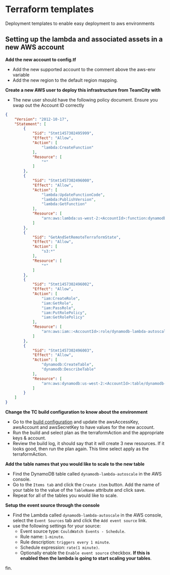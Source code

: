 # Terraform templates
Deployment templates to enable easy deployment to aws environments

## Setting up the lambda and associated assets in a new AWS account

**Add the new account to config.tf**
- Add the new supported account to the comment above the aws-env variable
- Add the new region to the default region mapping.

**Create a new AWS user to deploy this infrastructure from TeamCity with**
- The new user should have the following policy document. Ensure you swap out the Account ID correctly
```json
{
    "Version": "2012-10-17",
    "Statement": [
        {
            "Sid": "Stmt1457302495999",
            "Effect": "Allow",
            "Action": [
                "lambda:CreateFunction"
            ],
            "Resource": [
                "*"
            ]
        },
        {
            "Sid": "Stmt1457302496000",
            "Effect": "Allow",
            "Action": [
                "lambda:UpdateFunctionCode",
                "lambda:PublishVersion",
                "lambda:GetFunction"
            ],
            "Resource": [
                "arn:aws:lambda:us-west-2:<AccountId>:function:dynamodb-lambda-autoscale"
            ]
        },
        {
            "Sid": "GetAndSetRemoteTerraformState",
            "Effect": "Allow",
            "Action": [
                "s3:*"
            ],
            "Resource": [
                "*"
            ]
        },
        {
            "Sid": "Stmt1457302496002",
            "Effect": "Allow",
            "Action": [
                "iam:CreateRole",
                "iam:GetRole",
                "iam:PassRole",
                "iam:PutRolePolicy",
                "iam:GetRolePolicy"
            ],
            "Resource": [
                "arn:aws:iam::<AccountId>:role/dynamodb-lambda-autoscale"
            ]
        },
        {
            "Sid": "Stmt1457302496003",
            "Effect": "Allow",
            "Action": [
                "dynamodb:CreateTable",
                "dynamodb:DescribeTable"
            ],
            "Resource": [
                "arn:aws:dynamodb:us-west-2:<AccountId>:table/dynamodb-lambda-autoscale"
            ]
        }
    ]
}
```

**Change the TC build configuration to know about the environment**
- Go to the [build configuration](https://teamcity.dev.xero.com/admin/editBuildParams.html?id=buildType:DynamodbLambdaAutoscale_CreateInfrastructure) and update the awsAccessKey, awsAccount and awsSecretKey to have values for the new account. 
- Run the build and select plan as the terraformAction and the appropriate keys & account.
- Review the build log, it should say that it will create 3 new resources. If it looks good, then run the plan again. This time select apply as the terraformAction. 

**Add the table names that you would like to scale to the new table**
- Find the DynamoDB table called `dynamodb-lambda-autoscale` in the AWS console.
- Go to the `Items tab` and click the `Create item` button. Add the name of your table to the value of the `TableName` attribute and click save.
- Repeat for all of the tables you would like to scale.

**Setup the event source through the console**
- Find the Lambda called `dynamodb-lambda-autoscale` in the AWS console, select the `Event Sources` tab and click the `Add event source` link.
- use the following settings for your source:
  - Event source type: `CouldWatch Events - Schedule`.
  - Rule name: `1-minute`.
  - Rule description: `triggers every 1 minute`.
  - Schedule expression: `rate(1 minute)`.
  - Optionally enable the `Enable event source` checkbox. **If this is enabled then the lambda is going to start scaling your tables**. 

fin.